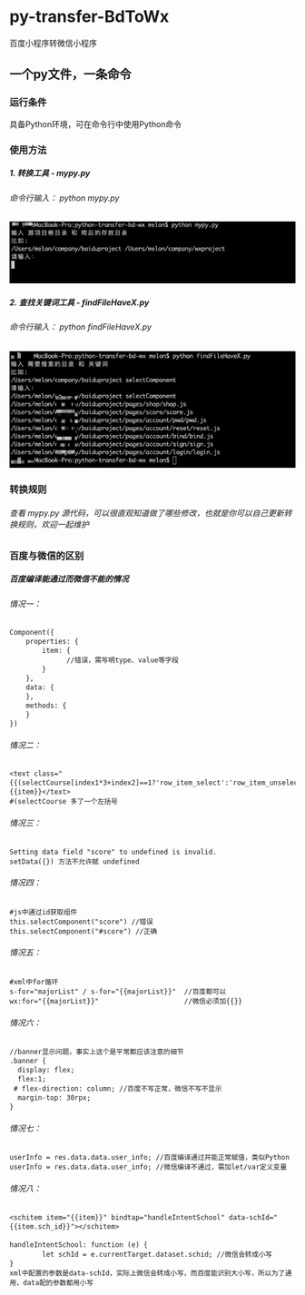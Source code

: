 # py-transfer-BdToWx
百度小程序转微信小程序



## 一个py文件，一条命令



### 运行条件
具备Python环境，可在命令行中使用Python命令

### 使用方法

##### 1. 转换工具 - mypy.py

###### 命令行输入： python mypy.py

![](pic/demo1.png)

##### 2. 查找关键词工具 - findFileHaveX.py

###### 命令行输入： python findFileHaveX.py

![](pic/demo2.png)

### 转换规则

###### 查看 mypy.py 源代码，可以很直观知道做了哪些修改，也就是你可以自己更新转换规则，欢迎一起维护

### 百度与微信的区别

##### 百度编译能通过而微信不能的情况
###### 情况一：
```
Component({
    properties: {
        item: {
              //错误，需写明type、value等字段
        }
    },
    data: {
    },
    methods: {
    }
})
```

###### 情况二：
```
<text class="{{(selectCourse[index1*3+index2]==1?'row_item_select':'row_item_unselect'}}">{{item}}</text>
#(selectCourse 多了一个左括号
```
###### 情况三：
```
Setting data field "score" to undefined is invalid.
setData({}) 方法不允许赋 undefined
```
###### 情况四：
```
#js中通过id获取组件
this.selectComponent("score") //错误
this.selectComponent("#score") //正确
```
###### 情况五：
```
#xml中for循环
s-for="majorList" / s-for="{{majorList}}"  //百度都可以
wx:for="{{majorList}}"                     //微信必须加{{}}
```
###### 情况六：
```
//banner显示问题，事实上这个是平常都应该注意的细节
.banner {
  display: flex;
  flex:1;
 # flex-direction: column; //百度不写正常，微信不写不显示
  margin-top: 30rpx;
}
```
###### 情况七：
```
userInfo = res.data.data.user_info; //百度编译通过并能正常赋值，类似Python
userInfo = res.data.data.user_info; //微信编译不通过，需加let/var定义变量
```
###### 情况八：
```
<schitem item="{{item}}" bindtap="handleIntentSchool" data-schId="{{item.sch_id}}"></schitem>

handleIntentSchool: function (e) {
        let schId = e.currentTarget.dataset.schid; //微信会转成小写
}
xml中配置的参数是data-schId，实际上微信会转成小写，而百度能识别大小写，所以为了通用，data配的参数都用小写
```
